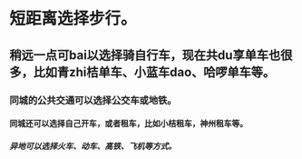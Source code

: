 # 短距离选择步行。
## 稍远一点可bai以选择骑自行车，现在共du享单车也很多，比如青zhi桔单车、小蓝车dao、哈啰单车等。
### 同城的公共交通可以选择公交车或地铁。
#### 同城还可以选择自己开车，或者租车，比如小桔租车，神州租车等。
##### 异地可以选择火车、动车、高铁、飞机等方式。